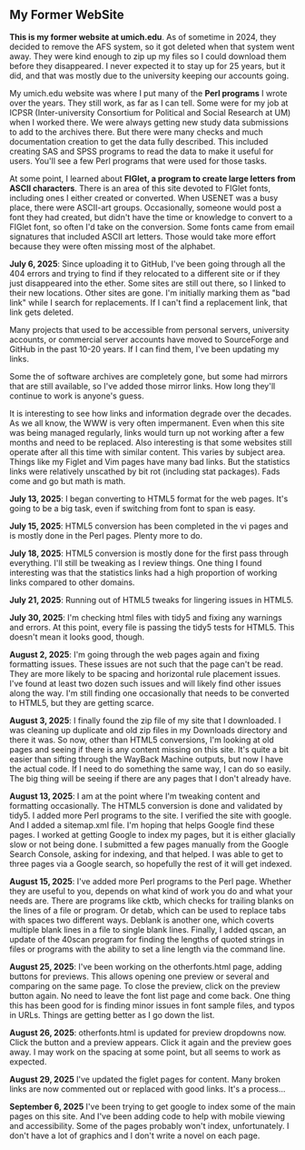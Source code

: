 ## My Former WebSite

**This is my former website at umich.edu**. As of sometime in 2024, they
decided to remove the AFS system, so it got deleted when that system
went away. They were kind enough to zip up my files so I could download
them before they disappeared. I never expected it to stay up for 25
years, but it did, and that was mostly due to the university keeping
our accounts going.

My umich.edu website was where I put many of the **Perl programs** I
wrote over the years. They still work, as far as I can tell.  Some were
for my job at ICPSR (Inter-university Consortium for Political and
Social Research at UM) when I worked there. We were always getting new
study data submissions to add to the archives there. But there were many
checks and much documentation creation to get the data fully described.
This included creating SAS and SPSS programs to read the data to make
it useful for users. You'll see a few Perl programs that were used for
those tasks.

At some point, I learned about **FIGlet, a program to create large
letters from ASCII characters**. There is an area of this site devoted
to FIGlet fonts, including ones I either created or converted.  When
USENET was a busy place, there were ASCII-art groups. Occasionally,
someone would post a font they had created, but didn't have the time
or knowledge to convert to a FIGlet font, so often I'd take on the
conversion. Some fonts came from email signatures that included ASCII
art letters. Those would take more effort because they were often
missing most of the alphabet.

**July 6, 2025**: Since uploading it to GitHub, I've been going through
all the 404 errors and trying to find if they relocated to a different
site or if they just disappeared into the ether. Some sites are still
out there, so I linked to their new locations. Other sites are gone. I'm
initially marking them as "bad link" while I search for replacements. If
I can't find a replacement link, that link gets deleted.

Many projects that used to be accessible from personal servers,
university accounts, or commercial server accounts have moved to
SourceForge and GitHub in the past 10-20 years. If I can find them, I've
been updating my links.

Some the of software archives are completely gone, but some had mirrors
that are still available, so I've added those mirror links. How long
they'll continue to work is anyone's guess.

It is interesting to see how links and information degrade over the
decades. As we all know, the WWW is very often impermanent. Even
when this site was being managed regularly, links would turn up not
working after a few months and need to be replaced. Also interesting
is that some websites still operate after all this time with similar
content. This varies by subject area. Things like my Figlet and Vim
pages have many bad links.  But the statistics links were relatively
unscathed by bit rot (including stat packages). Fads come and go but
math is math.

**July 13, 2025**: I began converting to HTML5 format for the web pages.
It's going to be a big task, even if switching from font to span is
easy. 

**July 15, 2025**: HTML5 conversion has been completed in the vi pages
and is mostly done in the Perl pages.  Plenty more to do.

**July 18, 2025**: HTML5 conversion is mostly done for the first pass
through everything.  I'll still be tweaking as I review things.
One thing I found interesting was that the statistics links had a high
proportion of working links compared to other domains.

**July 21, 2025**: Running out of HTML5 tweaks for lingering issues
in HTML5.

**July 30, 2025**: I'm checking html files with tidy5 and fixing any
warnings and errors.  At this point, every file is passing the tidy5
tests for HTML5. This doesn't mean it looks good, though.

**August 2, 2025**: I'm going through the web pages again and fixing
formatting issues.  These issues are not such that the page can't
be read.  They are more likely to be spacing and horizontal rule placement
issues. I've found at least two dozen such issues and will likely find
other issues along the way. I'm still finding one occasionally that
needs to be converted to HTML5, but they are getting scarce.

**August 3, 2025**: I finally found the zip file of my site
that I downloaded. I was cleaning up duplicate and old zip files in
my Downloads directory and there it was. So now, other than HTML5
conversions, I'm looking at old pages and seeing if there is any content
missing on this site.  It's quite a bit easier than sifting through the
WayBack Machine outputs, but now I have the actual code. If I need to do
something the same way, I can do so easily. The big thing will be seeing
if there are any pages that I don't already have.

**August 13, 2025**: I am at the point where I'm tweaking content and
formatting occasionally. The HTML5 conversion is done and validated
by tidy5. I added more Perl programs to the site. I verified the site
with google. And I added a sitemap.xml file. I'm hoping that helps
Google find these pages. I worked at getting Google to index my pages,
but it is either glacially slow or not being done. I submitted a few
pages manually from the Google Search Console, asking for indexing, and
that helped. I was able to get to three pages via a Google search, so
hopefully the rest of it will get indexed.

**August 15, 2025**: I've added more Perl programs to the Perl page.
Whether they are useful to you, depends on what kind of work you do
and what your needs are.  There are programs like cktb, which checks
for trailing blanks on the lines of a file or program. Or detab, which
can be used to replace tabs with spaces two different ways. Deblank is
another one, which coverts multiple blank lines in a file to single
blank lines. Finally, I added qscan, an update of the 40scan program
for finding the lengths of quoted strings in files or programs with the
ability to set a line length via the command line.

**August 25, 2025**: I've been working on the otherfonts.html page,
adding buttons for previews. This allows opening one preview or several
and comparing on the same page. To close the preview, click on the
preview button again.  No need to leave the font list page and come
back. One thing this has been good for is finding minor issues in font
sample files, and typos in URLs. Things are getting better as I go down
the list.

**August 26, 2025**: otherfonts.html is updated for preview dropdowns
now.  Click the button and a preview appears.  Click it again and the
preview goes away. I may work on the spacing at some point, but all
seems to work as expected.

**August 29, 2025** I've updated the figlet pages for content.  Many
broken links are now commented out or replaced with good links. It's a
process...

**September 6, 2025** I've been trying to get google to index some
of the main pages on this site. And I've been adding code to help
with mobile viewing and accessibility. Some of the pages probably
won't index, unfortunately.  I don't have a lot of graphics and
I don't write a novel on each page.




